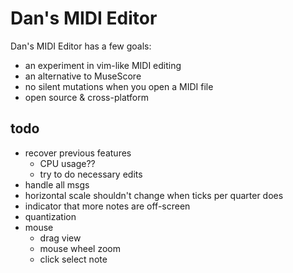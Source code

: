 # Dan's MIDI Editor

Dan's MIDI Editor has a few goals:
- an experiment in vim-like MIDI editing
- an alternative to MuseScore
- no silent mutations when you open a MIDI file
- open source & cross-platform

## todo
- recover previous features
    - CPU usage??
    - try to do necessary edits
- handle all msgs
- horizontal scale shouldn't change when ticks per quarter does
- indicator that more notes are off-screen
- quantization
- mouse
    - drag view
    - mouse wheel zoom
    - click select note
